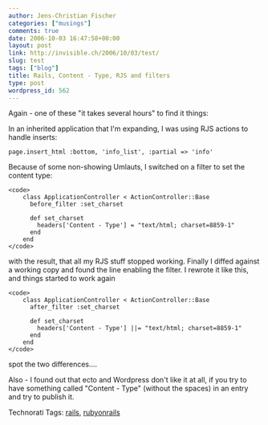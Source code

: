 ```yaml
---
author: Jens-Christian Fischer
categories: ["musings"]
comments: true
date: 2006-10-03 16:47:58+00:00
layout: post
link: http://invisible.ch/2006/10/03/test/
slug: test
tags: ["blog"]
title: Rails, Content - Type, RJS and filters
type: post
wordpress_id: 562
---
```


Again - one of these "it takes several hours" to find it things:

In an inherited application that I'm expanding, I was using RJS actions to handle inserts:

    page.insert_html :bottom, 'info_list', :partial => 'info'

Because of some non-showing Umlauts, I switched on a filter to set the content type:

    
    
    <code>
        class ApplicationController < ActionController::Base
          before_filter :set_charset
    
          def set_charset
            headers['Content - Type'] = "text/html; charset=8859-1"
          end
        end
    </code>
    



with the result, that all my RJS stuff stopped working. Finally I diffed against a working copy and found the line enabling the filter. I rewrote it like this, and things started to work again


    
    
    <code>
        class ApplicationController < ActionController::Base
          after_filter :set_charset
    
          def set_charset
            headers['Content - Type'] ||= "text/html; charset=8859-1"      
          end
        end
    </code>
    



spot the two differences....

Also - I found out that ecto and Wordpress don't like it at all, if you try to have something called "Content - Type" (without the spaces) in an entry and try to publish it.





Technorati Tags: [rails](http://www.technorati.com/tag/rails), [rubyonrails](http://www.technorati.com/tag/rubyonrails)
